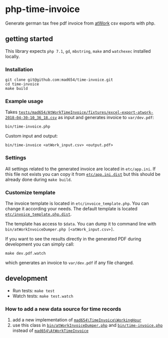 # php-time-invoice

Generate german tax free pdf invoice from [atWork](https://itunes.apple.com/de/app/atwork-zeiterfassung-stechuhr/id857189697?mt=8) csv exports with php.

## getting started

This library expects `php 7.1`, `gd`, `mbstring`, `make` and `watchexec` installed locally.

### Installation

```
git clone git@github.com:mad654/time-invoice.git
cd time-invoice
make build
```

### Example usage

Takes [`tests/mad654/AtWorkTimeInvoice/fixtures/excel-export-atwork-2018-04-30-10_36_18.csv`](tests/mad654/AtWorkTimeInvoice/fixtures/excel-export-atwork-2018-04-30-10_36_18.csv) as
input and generates invoice to `var/dev.pdf`:

```
bin/time-invoice.php
```

Custom input and output:

```
bin/time-invoice <atWork_input.csv> <output.pdf>
```

### Settings

All settings related to the generated invoice are located in `etc/app.ini`.
If this file not exists you can copy it from [`etc/app.ini.dist`](etc/app.ini.dist) but this should
be already done during `make build`.

### Customize template

The invoice template is located in `etc/invoice_template.php`. You can change it according
your needs. The default template is located [`etc/invoice_template.php.dist`](etc/invoice_template.php.dist).

The template has access to `$data`. You can dump it to command line with 
`bin/atWorkInvoiceDumper.php [<atWork_input.csv>]`.

If you want to see the results directly in the generated
PDF during development you can simply call: 

`make dev.pdf.watch` 

which generates an invoice to `var/dev.pdf` if any file changed.


## development

- Run tests: `make test`
- Watch tests: `make test.watch`

### How to add a new data source for time records

1. add a new implementation of [`mad654\TimeInvoice\WorkingHour`](src/mad654/TimeInvoice/WorkingHour.php)
2. use this class in [`bin/atWorkInvoiceDumper.php`](bin/atWorkInvoiceDumper.php) and 
   [`bin/time-invoice.php`](bin/time-invoice.php) instead of 
   [`mad654\AtWorkTimeInvoice`](src/mad654/AtWorkTimeInvoice/AtWorkWorkingHour.php)






